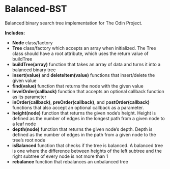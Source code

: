 # Balanced-BST
Balanced binary search tree implementation for The Odin Project.

**Includes:**
* **Node** class/factory
* **Tree** class/factory which accepts an array when initialized. The Tree class should have a root attribute, which uses the return value of buildTree
* **buildTree(array)** function that takes an array of data and turns it into a balanced binary tree
* **insert(value)** and **deleteItem(value)** functions that insert/delete the given value
* **find(value)** function that returns the node with the given value
* **levelOrder(callback)** function that accepts an optional callback function as its parameter
* **inOrder(callback)**, **preOrder(callback)**, and p**ostOrder(callback)** functions that also accept an optional callback as a parameter.
* **height(node)** function that returns the given node’s height. Height is defined as the number of edges in the longest path from a given node to a leaf node
* **depth(node)** function that returns the given node’s depth. Depth is defined as the number of edges in the path from a given node to the tree’s root node
* **isBalanced** function that checks if the tree is balanced. A balanced tree is one where the difference between heights of the left subtree and the right subtree of every node is not more than 1
* **rebalance** function that rebalances an unbalanced tree
